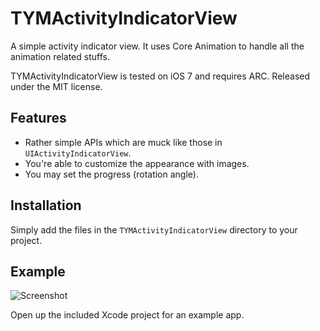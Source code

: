 # TYMActivityIndicatorView

A simple activity indicator view. It uses Core Animation to handle all the animation related stuffs.

TYMActivityIndicatorView is tested on iOS 7 and requires ARC. Released under the MIT license.

## Features

* Rather simple APIs which are muck like those in `UIActivityIndicatorView`.
* You're able to customize the appearance with images.
* You may set the progress (rotation angle).

## Installation

Simply add the files in the `TYMActivityIndicatorView` directory to your project.

## Example

![Screenshot](https://raw2.github.com/krafttuc/TYMActivityIndicatorView/master/Screenshot.png)

Open up the included Xcode project for an example app.
